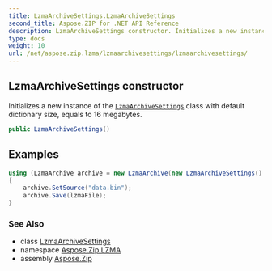 ```yaml
---
title: LzmaArchiveSettings.LzmaArchiveSettings
second_title: Aspose.ZIP for .NET API Reference
description: LzmaArchiveSettings constructor. Initializes a new instance of the LzmaArchiveSettings class with default dictionary size equals to 16 megabytes
type: docs
weight: 10
url: /net/aspose.zip.lzma/lzmaarchivesettings/lzmaarchivesettings/
---
```

## LzmaArchiveSettings constructor

Initializes a new instance of the [`LzmaArchiveSettings`](../) class with default dictionary size, equals to 16 megabytes.

```csharp
public LzmaArchiveSettings()
```

## Examples

```csharp
using (LzmaArchive archive = new LzmaArchive(new LzmaArchiveSettings() { DictionarySize = 1048576 })
{
    archive.SetSource("data.bin");
    archive.Save(lzmaFile);
}
```

### See Also

* class [LzmaArchiveSettings](../)
* namespace [Aspose.Zip.LZMA](../../lzmaarchivesettings/)
* assembly [Aspose.Zip](../../../)


